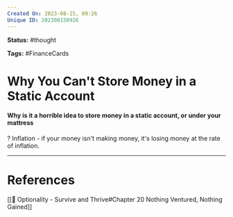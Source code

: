 ```yaml
---
Created On: 2023-08-15, 09:26
Unique ID: 202308150926
---
```

**Status:** #thought 

**Tags:**  #FinanceCards 

# Why You Can't Store Money in a Static Account
#### Why is it a horrible idea to store money in a static account, or under your mattress
?
Inflation - if your money isn't making money, it's losing money at the rate of inflation.
<!--SR:!2024-12-18,180,290-->




---
# References
[[📗 Optionality - Survive and Thrive#Chapter 20 Nothing Ventured, Nothing Gained]]
